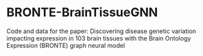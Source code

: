 # BRONTE-BrainTissueGNN
Code and data for the paper: Discovering disease genetic variation impacting expression in 103 brain tissues with the Brain Ontology Expression (BRONTE) graph neural model
